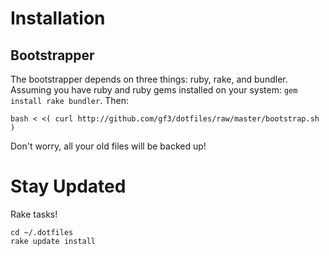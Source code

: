 # Installation

## Bootstrapper

The bootstrapper depends on three things: ruby, rake, and bundler. Assuming you
have ruby and ruby gems installed on your system: `gem install rake bundler`.
Then:

    bash < <( curl http://github.com/gf3/dotfiles/raw/master/bootstrap.sh )

Don't worry, all your old files will be backed up!

# Stay Updated

Rake tasks!

    cd ~/.dotfiles
    rake update install

